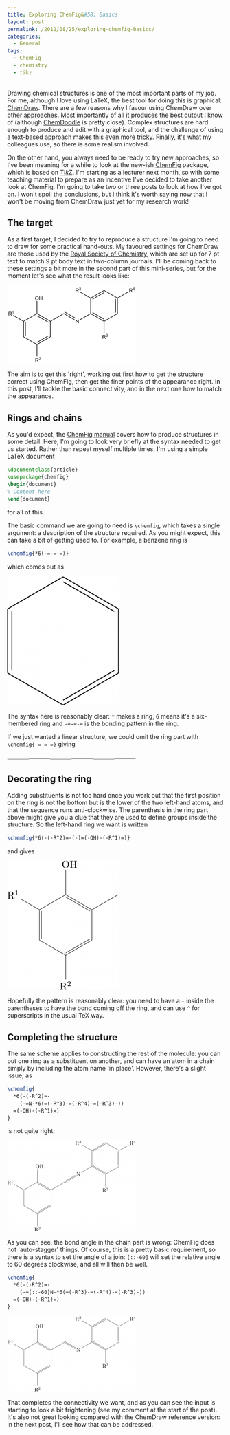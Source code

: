 ```yaml
---
title: Exploring ChemFig&#58; Basics
layout: post
permalink: /2012/08/25/exploring-chemfig-basics/
categories:
  - General
tags:
  - ChemFig
  - chemistry
  - tikz
---
```

Drawing chemical structures is one of the most important parts of my job. For me, although I love using LaTeX, the best tool for doing this is graphical: [ChemDraw](https://www.cambridgesoft.com). There are a few reasons why I favour using ChemDraw over other approaches. Most importantly of all it produces the best output I know of (although [ChemDoodle](https://www.chemdoodle.com) is pretty close). Complex structures are hard enough to produce and edit with a graphical tool, and the challenge of using a text-based approach makes this even more tricky. Finally, it's what my colleagues use, so there is some realism involved.

On the other hand, you always need to be ready to try new approaches, so I've been meaning for a while to look at the new-ish [ChemFig](https://ctan.org/pkg/chemfig) package, which is based on [Ti<em>k</em>Z](https://ctan.org/pkg/pgf). I'm starting as a lecturer next month, so with some teaching material to prepare as an incentive I've decided to take another look at ChemFig. I'm going to take two or three posts to look at how I've got on. I won't spoil the conclusions, but I think it's worth saying now that I won't be moving from ChemDraw just yet for my research work!

## The target

As a first target, I decided to try to reproduce a structure I'm going to need to draw for some practical hand-outs. My favoured settings for ChemDraw are those used by the [Royal Society of Chemistry](http://pubs.rsc.org/en/journals), which are set up for 7 pt text to match 9 pt body text in two-column journals. I'll be coming back to these settings a bit more in the second part of this mini-series, but for the moment let's see what the result looks like:

![](/wp-content/uploads/2012/08/ChemDraw-300x181.png)

The aim is to get this 'right', working out first how to get the structure correct using ChemFig, then get the finer points of the appearance right. In this post, I'll tackle the basic connectivity, and in the next one how to match the appearance.

## Rings and chains

As you'd expect, the [ChemFig manual](https://ctan.org/pkg/chemfig) covers how to produce structures in some detail. Here, I'm going to look very briefly at the syntax needed to get us started. Rather than repeat myself multiple times, I'm using a simple LaTeX document

```latex
\documentclass{article}
\usepackage{chemfig}
\begin{document}
% Content here
\end{document}
```

for all of this.

The basic command we are going to need is `\chemfig`, which takes a single argument: a description of the structure required. As you might expect, this can take a bit of getting used to. For example, a benzene ring is

```latex
\chemfig{*6(-=-=-=)}
```

which comes out as

![](/wp-content/uploads/2012/08/ChemFig1-260x300.png)

The syntax here is reasonably clear: `*` makes a ring, `6` means it's a six-membered ring and `-=-=-=` is the bonding pattern in the ring.

If we just wanted a linear structure, we could omit the ring part with `\chemfig{-=-=-=}` giving

![](/wp-content/uploads/2012/08/ChemFig2-300x3.png)

## Decorating the ring

Adding substituents is not too hard once you work out that the first position on the ring is not the bottom but is the lower of the two left-hand atoms, and that the sequence runs anti-clockwise. The parenthesis in the ring part above might give you a clue that they are used to define groups inside the structure. So the left-hand ring we want is written

```latex
\chemfig{*6(-(-R^2)=-(-)=(-OH)-(-R^1)=)}
```

and gives

![](/wp-content/uploads/2012/08/ChemFig3-260x300.png)

Hopefully the pattern is reasonably clear: you need to have a `-` inside the parentheses to have the bond coming off the ring, and can use `^` for superscripts in the usual TeX way.

## Completing the structure

The same scheme applies to constructing the rest of the molecule: you can put one ring as a substituent on another, and can have an atom in a chain simply by including the atom name 'in place'. However, there's a slight issue, as

```latex
\chemfig{
  *6(-(-R^2)=-
    (-=N-*6(=(-R^3)-=(-R^4)-=(-R^3)-))
  =(-OH)-(-R^1)=)
}
```

is not quite right:

![](/wp-content/uploads/2012/08/ChemFig4-300x211.png)

As you can see, the bond angle in the chain part is wrong: ChemFig does not 'auto-stagger' things. Of course, this is a pretty basic requirement, so there is a syntax to set the angle of a join: `[::-60]` will set the relative angle to 60 degrees clockwise, and all will then be well.

```latex
\chemfig{
  *6(-(-R^2)=-
    (-=[::-60]N-*6(=(-R^3)-=(-R^4)-=(-R^3)-))
  =(-OH)-(-R^1)=)
}
```

![](/wp-content/uploads/2012/08/ChemFig5-300x175.png)

That completes the connectivity we want, and as you can see the input is starting to look a bit frightening (see my comment at the start of the post). It's also not great looking compared with the ChemDraw reference version: in the next post, I'll see how that can be addressed.

